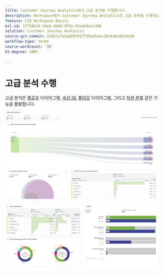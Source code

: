 ```yaml
---
title: Customer Journey Analytics에서 고급 분석을 수행합니다.
description: Workspace에서 Customer Journey Analytics의 고급 분석을 수행하는 방법을 설명합니다.
feature: CJA Workspace Basics
exl-id: 17f50618-54eb-4d60-9f5e-62aab9a3c49b
solution: Customer Journey Analytics
source-git-commit: 3348117a5a6007017735a95aec26e6a8c88ad248
workflow-type: tm+mt
source-wordcount: '39'
ht-degree: 100%

---
```


# 고급 분석 수행

고급 분석은 [플로우](/help/analysis-workspace/visualizations/c-flow/flow.md) 다이어그램, [속성 IQ](/help/analysis-workspace/attribution/overview.md), [폴아웃](/help/analysis-workspace/visualizations/fallout/fallout-flow.md) 다이어그램, 그리고 [차원 분류](/help/components/dimensions/t-breakdown-fa.md) 같은 기능을 활용합니다.

![Workspace screenshot 1](assets/cja-adv-analysis1.png)

![Workspace screenshot 2](assets/cja-adv-analysis2.png)
